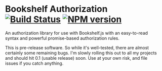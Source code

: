 Bookshelf Authorization [![Build Status](https://travis-ci.org/valet-io/bookshelf-authorization.png?branch=master)](https://travis-ci.org/valet-io/bookshelf-authorization) [![NPM version](https://badge.fury.io/js/bookshelf-authorization.png)](http://badge.fury.io/js/bookshelf-authorization)
=======================

An authorization library for use with Bookshelf.js with an easy-to-read syntax and powerful promise-based authorization rules. 

This is pre-release software. So while it's well-tested, there are almost certainly some remaining bugs. I'm slowly rolling this out to all my projects and should hit 0.1 (usable release) soon. Use at your own risk, and file issues if you catch anything.
